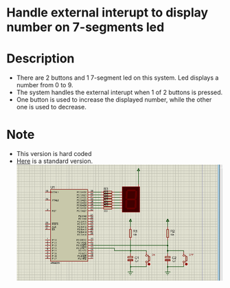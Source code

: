 <div aligh="center"> 

# Handle external interupt to display number on 7-segments led
</div>

# Description
- There are 2 buttons and 1 7-segment led on this system. Led displays a number from 0 to 9.
- The system handles the external interupt when 1 of 2 buttons is pressed.
- One button is used to increase the displayed number, while the other one is used to decrease.

# Note
- This version is hard coded
- [Here](https://github.com/tienlonghungson/Hands-On-Embedded-System/tree/main/ExtInt7seg) is a standard version.
![extled7seg](extled7seg.png)
